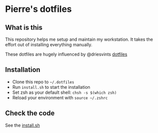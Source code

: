 # Pierre's dotfiles
## What is this
This repository helps me setup and maintain my workstation. It takes the effort out of installing everything manually. 

These dotfiles are hugely influenced by @driesvints [dotfiles](https://github.com/driesvints/dotfiles/tree/f6321eed4852578c5c23894dcb22814851efd8d1)

## Installation

- Clone this repo to `~/.dotfiles`
- Run `install.sh` to start the installation
- Set zsh as your default shell: `chsh -s $(which zsh)`
- Reload your environment with `source ~/.zshrc`

## Check the code

See the [install.sh](install.sh)
